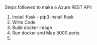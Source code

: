 Steps followed to make a Azure REST API:
1. Install flask - pip3 install flask
2. Write Code
3. Build docker image
4. Run docker and Map 5000 ports
5. 
